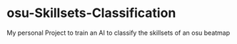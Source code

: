 # osu-Skillsets-Classification
My personal Project to train an AI to classify the skillsets of an osu beatmap
